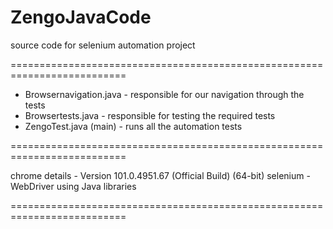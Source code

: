 # ZengoJavaCode
source code for selenium automation project

==========================================================================

- Browsernavigation.java - responsible for our navigation through the tests
- Browsertests.java - responsible for testing the required tests
- ZengoTest.java (main) - runs all the automation tests

==========================================================================

chrome details - Version 101.0.4951.67 (Official Build) (64-bit)
selenium - WebDriver using Java libraries

==========================================================================
